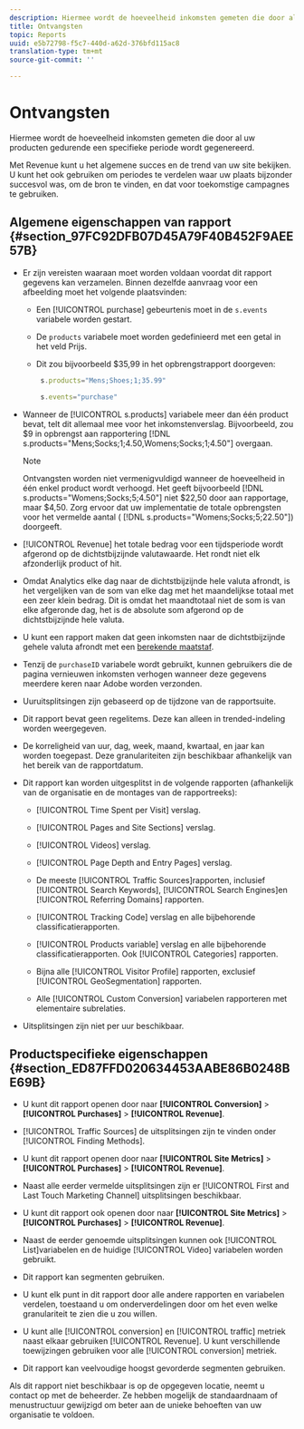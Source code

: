 ```yaml
---
description: Hiermee wordt de hoeveelheid inkomsten gemeten die door al uw producten gedurende een specifieke periode wordt gegenereerd.
title: Ontvangsten
topic: Reports
uuid: e5b72798-f5c7-440d-a62d-376bfd115ac8
translation-type: tm+mt
source-git-commit: ''

---
```



# Ontvangsten

Hiermee wordt de hoeveelheid inkomsten gemeten die door al uw producten gedurende een specifieke periode wordt gegenereerd.

Met Revenue kunt u het algemene succes en de trend van uw site bekijken. U kunt het ook gebruiken om periodes te verdelen waar uw plaats bijzonder succesvol was, om de bron te vinden, en dat voor toekomstige campagnes te gebruiken.

## Algemene eigenschappen van rapport {#section_97FC92DFB07D45A79F40B452F9AEE57B}

* Er zijn vereisten waaraan moet worden voldaan voordat dit rapport gegevens kan verzamelen. Binnen dezelfde aanvraag voor een afbeelding moet het volgende plaatsvinden:

   * Een [!UICONTROL purchase] gebeurtenis moet in de `s.events` variabele worden gestart.

   * De `products` variabele moet worden gedefinieerd met een getal in het veld Prijs.
   * Dit zou bijvoorbeeld $35,99 in het opbrengstrapport doorgeven:

      ```js
       s.products="Mens;Shoes;1;35.99"
      ```

      ```js
       s.events="purchase"
      ```

* Wanneer de [!UICONTROL s.products] variabele meer dan één product bevat, telt dit allemaal mee voor het inkomstenverslag. Bijvoorbeeld, zou $9 in opbrengst aan rapportering [!DNL s.products="Mens;Socks;1;4.50,Womens;Socks;1;4.50"] overgaan.

   >[!NOTE]
   >
   >Ontvangsten worden niet vermenigvuldigd wanneer de hoeveelheid in één enkel product wordt verhoogd. Het geeft bijvoorbeeld [!DNL s.products="Womens;Socks;5;4.50"] niet $22,50 door aan rapportage, maar $4,50. Zorg ervoor dat uw implementatie de totale opbrengsten voor het vermelde aantal ( [!DNL s.products="Womens;Socks;5;22.50"]) doorgeeft.

* [!UICONTROL Revenue] het totale bedrag voor een tijdsperiode wordt afgerond op de dichtstbijzijnde valutawaarde. Het rondt niet elk afzonderlijk product of hit.
* Omdat Analytics elke dag naar de dichtstbijzijnde hele valuta afrondt, is het vergelijken van de som van elke dag met het maandelijkse totaal met een zeer klein bedrag. Dit is omdat het maandtotaal niet de som is van elke afgeronde dag, het is de absolute som afgerond op de dichtstbijzijnde hele valuta.
* U kunt een rapport maken dat geen inkomsten naar de dichtstbijzijnde gehele valuta afrondt met een [berekende maatstaf](https://marketing.adobe.com/resources/help/en_US/analytics/calcmetrics/).
* Tenzij de `purchaseID` variabele wordt gebruikt, kunnen gebruikers die de pagina vernieuwen inkomsten verhogen wanneer deze gegevens meerdere keren naar Adobe worden verzonden.
* Uuruitsplitsingen zijn gebaseerd op de tijdzone van de rapportsuite.
* Dit rapport bevat geen regelitems. Deze kan alleen in trended-indeling worden weergegeven.
* De korreligheid van uur, dag, week, maand, kwartaal, en jaar kan worden toegepast. Deze granulariteiten zijn beschikbaar afhankelijk van het bereik van de rapportdatum.
* Dit rapport kan worden uitgesplitst in de volgende rapporten (afhankelijk van de organisatie en de montages van de rapportreeks):

   * [!UICONTROL Time Spent per Visit] verslag.
   * [!UICONTROL Pages and Site Sections] verslag.
   * [!UICONTROL Videos] verslag.
   * [!UICONTROL Page Depth and Entry Pages] verslag.
   * De meeste [!UICONTROL Traffic Sources]rapporten, inclusief [!UICONTROL Search Keywords], [!UICONTROL Search Engines]en [!UICONTROL Referring Domains] rapporten.

   * [!UICONTROL Tracking Code] verslag en alle bijbehorende classificatierapporten.
   * [!UICONTROL Products variable] verslag en alle bijbehorende classificatierapporten. Ook [!UICONTROL Categories] rapporten.

   * Bijna alle [!UICONTROL Visitor Profile] rapporten, exclusief [!UICONTROL GeoSegmentation] rapporten.

   * Alle [!UICONTROL Custom Conversion] variabelen rapporteren met elementaire subrelaties.

* Uitsplitsingen zijn niet per uur beschikbaar.

## Productspecifieke eigenschappen {#section_ED87FFD020634453AABE86B0248BE69B}

* U kunt dit rapport openen door naar **[!UICONTROL Conversion]** > **[!UICONTROL Purchases]** > **[!UICONTROL Revenue]**.

* [!UICONTROL Traffic Sources] de uitsplitsingen zijn te vinden onder [!UICONTROL Finding Methods].

* U kunt dit rapport openen door naar **[!UICONTROL Site Metrics]** > **[!UICONTROL Purchases]** > **[!UICONTROL Revenue]**.

* Naast alle eerder vermelde uitsplitsingen zijn er [!UICONTROL First and Last Touch Marketing Channel] uitsplitsingen beschikbaar.

* U kunt dit rapport ook openen door naar **[!UICONTROL Site Metrics]** > **[!UICONTROL Purchases]** > **[!UICONTROL Revenue]**.

* Naast de eerder genoemde uitsplitsingen kunnen ook [!UICONTROL List]variabelen en de huidige [!UICONTROL Video] variabelen worden gebruikt.

* Dit rapport kan segmenten gebruiken.

* U kunt elk punt in dit rapport door alle andere rapporten en variabelen verdelen, toestaand u om onderverdelingen door om het even welke granulariteit te zien die u zou willen.
* U kunt alle [!UICONTROL conversion] en [!UICONTROL traffic] metriek naast elkaar gebruiken [!UICONTROL Revenue]. U kunt verschillende toewijzingen gebruiken voor alle [!UICONTROL conversion] metriek.

* Dit rapport kan veelvoudige hoogst gevorderde segmenten gebruiken.

Als dit rapport niet beschikbaar is op de opgegeven locatie, neemt u contact op met de beheerder. Ze hebben mogelijk de standaardnaam of menustructuur gewijzigd om beter aan de unieke behoeften van uw organisatie te voldoen.
